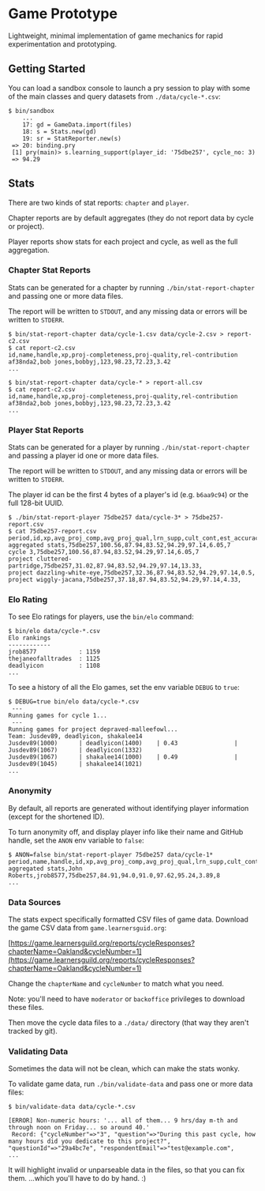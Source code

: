 # Game Prototype

Lightweight, minimal implementation of game mechanics for rapid experimentation and prototyping.

## Getting Started

You can load a sandbox console to launch a pry session to play with some of the main classes and query datasets from `./data/cycle-*.csv`:

```shell-session
$ bin/sandbox
    ...
    17: gd = GameData.import(files)
    18: s = Stats.new(gd)
    19: sr = StatReporter.new(s)
 => 20: binding.pry
 [1] pry(main)> s.learning_support(player_id: '75dbe257', cycle_no: 3)
 => 94.29
```

## Stats

There are two kinds of stat reports: `chapter` and `player`.

Chapter reports are by default aggregates (they do not report data by cycle or project).

Player reports show stats for each project and cycle, as well as the full aggregation.

### Chapter Stat Reports

Stats can be generated for a chapter by running `./bin/stat-report-chapter` and passing one or more data files.

The report will be written to `STDOUT`, and any missing data or errors will be written to `STDERR`.

```shell-session
$ bin/stat-report-chapter data/cycle-1.csv data/cycle-2.csv > report-c2.csv
$ cat report-c2.csv
id,name,handle,xp,proj-completeness,proj-quality,rel-contribution
af38nda2,bob jones,bobbyj,123,98.23,72.23,3.42
...

$ bin/stat-report-chapter data/cycle-* > report-all.csv
$ cat report-c2.csv
id,name,handle,xp,proj-completeness,proj-quality,rel-contribution
af38nda2,bob jones,bobbyj,123,98.23,72.23,3.42
...
```

### Player Stat Reports

Stats can be generated for a player by running `./bin/stat-report-chapter` and passing a player id one or more data files.

The report will be written to `STDOUT`, and any missing data or errors will be written to `STDERR`.

The player id can be the first 4 bytes of a player's id (e.g. `b6aa9c94`) or the full 128-bit UUID.

```shell-session
$ ./bin/stat-report-player 75dbe257 data/cycle-3* > 75dbe257-report.csv
$ cat 75dbe257-report.csv
period,id,xp,avg_proj_comp,avg_proj_qual,lrn_supp,cult_cont,est_accuracy,no_proj_rvws
aggregated stats,75dbe257,100.56,87.94,83.52,94.29,97.14,6.05,7
cycle 3,75dbe257,100.56,87.94,83.52,94.29,97.14,6.05,7
project cluttered-partridge,75dbe257,31.02,87.94,83.52,94.29,97.14,13.33,
project dazzling-white-eye,75dbe257,32.36,87.94,83.52,94.29,97.14,0.5,
project wiggly-jacana,75dbe257,37.18,87.94,83.52,94.29,97.14,4.33,
```

### Elo Rating

To see Elo ratings for players, use the `bin/elo` command:

```shell-session
$ bin/elo data/cycle-*.csv
Elo rankings
------------
jrob8577            : 1159
thejaneofalltrades  : 1125
deadlyicon          : 1108
...
```

To see a history of all the Elo games, set the env variable `DEBUG` to `true`:

```shell-session
$ DEBUG=true bin/elo data/cycle-*.csv
 ---
Running games for cycle 1...
 ---
Running games for project depraved-malleefowl...
Team: Jusdev89, deadlyicon, shakalee14
Jusdev89(1000)      | deadlyicon(1400)    | 0.43                | Jusdev89(1067)      | deadlyicon(1332)    
Jusdev89(1067)      | shakalee14(1000)    | 0.49                | Jusdev89(1045)      | shakalee14(1021)    
...
```

### Anonymity

By default, all reports are generated without identifying player information (except for the shortened ID).

To turn anonymity off, and display player info like their name and GitHub handle, set the `ANON` env variable to `false`:

```shell-session
$ ANON=false bin/stat-report-player 75dbe257 data/cycle-1*
period,name,handle,id,xp,avg_proj_comp,avg_proj_qual,lrn_supp,cult_cont,est_accuracy,no_proj_rvws
aggregated stats,John Roberts,jrob8577,75dbe257,84.91,94.0,91.0,97.62,95.24,3.89,8
...
```

### Data Sources

The stats expect specifically formatted CSV files of game data. Download the game CSV data from `game.learnersguid.org`:

[https://game.learnersguild.org/reports/cycleResponses?chapterName=Oakland&cycleNumber=1](https://game.learnersguild.org/reports/cycleResponses?chapterName=Oakland&cycleNumber=1)

Change the `chapterName` and `cycleNumber` to match what you need.

Note: you'll need to have `moderator` or `backoffice` privileges to download these files.

Then move the cycle data files to a `./data/` directory (that way they aren't tracked by git).

### Validating Data

Sometimes the data will not be clean, which can make the stats wonky.

To validate game data, run `./bin/validate-data` and pass one or more data files:

```shell-session
$ bin/validate-data data/cycle-*.csv

[ERROR] Non-numeric hours: '... all of them... 9 hrs/day m-th and through noon on Friday... so around 40.'
 Record: {"cycleNumber"=>"3", "question"=>"During this past cycle, how many hours did you dedicate to this project?", "questionId"=>"29a4bc7e", "respondentEmail"=>"test@example.com",
...
```

It will highlight invalid or unparseable data in the files, so that you can fix them. ...which you'll have to do by hand. :)
